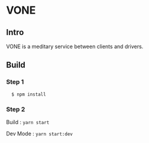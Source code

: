 VONE
====

## Intro

VONE is a meditary service between clients and drivers.

## Build

### Step 1 

```
  $ npm install
```

### Step 2

Build : `yarn start`

Dev Mode : `yarn start:dev`

